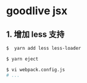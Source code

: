 # goodlive jsx

## 1. 增加 less 支持

```bash
$  yarn add less less-loader
```

```bash
$ yarn eject

$ vi webpack.config.js
# ...
```